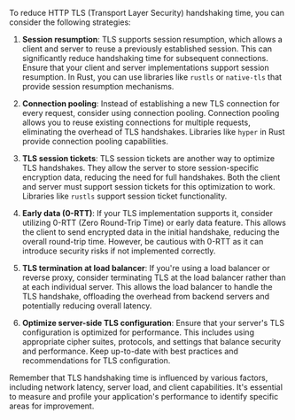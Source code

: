 To reduce HTTP TLS (Transport Layer Security) handshaking time, you can consider the following strategies:

1. **Session resumption**: TLS supports session resumption, which allows a client and server to reuse a previously established session. This can significantly reduce handshaking time for subsequent connections. Ensure that your client and server implementations support session resumption. In Rust, you can use libraries like `rustls` or `native-tls` that provide session resumption mechanisms.

2. **Connection pooling**: Instead of establishing a new TLS connection for every request, consider using connection pooling. Connection pooling allows you to reuse existing connections for multiple requests, eliminating the overhead of TLS handshakes. Libraries like `hyper` in Rust provide connection pooling capabilities.

3. **TLS session tickets**: TLS session tickets are another way to optimize TLS handshakes. They allow the server to store session-specific encryption data, reducing the need for full handshakes. Both the client and server must support session tickets for this optimization to work. Libraries like `rustls` support session ticket functionality.

4. **Early data (0-RTT)**: If your TLS implementation supports it, consider utilizing 0-RTT (Zero Round-Trip Time) or early data feature. This allows the client to send encrypted data in the initial handshake, reducing the overall round-trip time. However, be cautious with 0-RTT as it can introduce security risks if not implemented correctly.

5. **TLS termination at load balancer**: If you're using a load balancer or reverse proxy, consider terminating TLS at the load balancer rather than at each individual server. This allows the load balancer to handle the TLS handshake, offloading the overhead from backend servers and potentially reducing overall latency.

6. **Optimize server-side TLS configuration**: Ensure that your server's TLS configuration is optimized for performance. This includes using appropriate cipher suites, protocols, and settings that balance security and performance. Keep up-to-date with best practices and recommendations for TLS configuration.

Remember that TLS handshaking time is influenced by various factors, including network latency, server load, and client capabilities. It's essential to measure and profile your application's performance to identify specific areas for improvement.